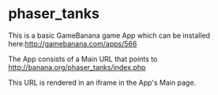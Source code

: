 # phaser_tanks

This is a basic GameBanana game App which can be installed here:http://gamebanana.com/apps/566

The App consists of a Main URL that points to http://banana.org/phaser_tanks/index.php

This URL is rendered in an iframe in the App's Main page.
